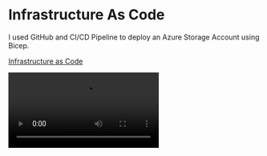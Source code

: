 # Infrastructure As Code

I used GitHub and CI/CD Pipeline to deploy an Azure Storage Account using Bicep.  

[Infrastructure as Code](https://vimeo.com/1076492883?share=copy)

<video src="https://vimeo.com/1076492883"/>
 